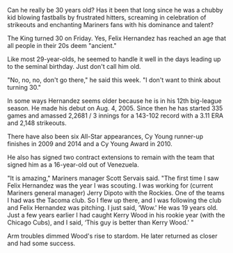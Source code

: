 Can he really be 30 years old? Has it been that long since he was a chubby kid blowing fastballs by frustrated hitters, screaming in celebration of strikeouts and enchanting Mariners fans with his dominance and talent?

The King turned 30 on Friday. Yes, Felix Hernandez has reached an age that all people in their 20s deem "ancient."

Like most 29-year-olds, he seemed to handle it well in the days leading up to the seminal birthday. Just don't call him old.

"No, no, no, don't go there," he said this week. "I don't want to think about turning 30."

In some ways Hernandez seems older because he is in his 12th big-league season. He made his debut on Aug. 4, 2005. Since then he has started 335 games and amassed 2,2681 / 3 innings for a 143-102 record with a 3.11 ERA and 2,148 strikeouts.

There have also been six All-Star appearances, Cy Young runner-up finishes in 2009 and 2014 and a Cy Young Award in 2010.

He also has signed two contract extensions to remain with the team that signed him as a 16-year-old out of Venezuela.

"It is amazing," Mariners manager Scott Servais said. "The first time I saw Felix Hernandez was the year I was scouting. I was working for (current Mariners general manager) Jerry Dipoto with the Rockies. One of the teams I had was the Tacoma club. So I flew up there, and I was following the club and Felix Hernandez was pitching. I just said, ‘Wow.' He was 19 years old. Just a few years earlier I had caught Kerry Wood in his rookie year (with the Chicago Cubs), and I said, ‘This guy is better than Kerry Wood.' "

Arm troubles dimmed Wood's rise to stardom. He later returned as closer and had some success.
